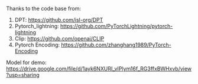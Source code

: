 Thanks to the code base from:
1. DPT: https://github.com/isl-org/DPT 
2. Pytorch_lightning: https://github.com/PyTorchLightning/pytorch-lightning 
3. Clip: https://github.com/openai/CLIP 
4. Pytorch Encoding: https://github.com/zhanghang1989/PyTorch-Encoding 



Model for demo: https://drive.google.com/file/d/1ayk6NXURI_vIPlym16f_RG3ffxBWHxvb/view?usp=sharing
